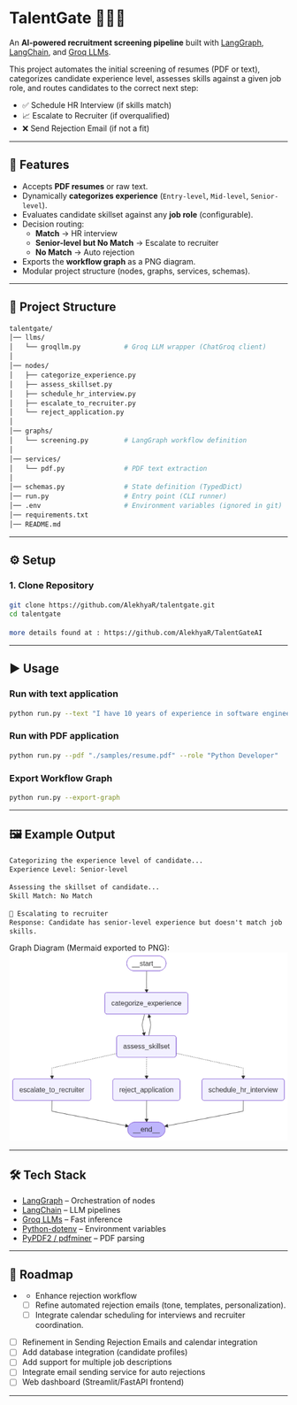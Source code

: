 # TalentGate 🧑‍💼🤖  
An **AI-powered recruitment screening pipeline** built with [LangGraph](https://python.langchain.com/docs/langgraph/), [LangChain](https://www.langchain.com/), and [Groq LLMs](https://groq.com/).  

This project automates the initial screening of resumes (PDF or text), categorizes candidate experience level, assesses skills against a given job role, and routes candidates to the correct next step:
- ✅ Schedule HR Interview (if skills match) 
- 📈 Escalate to Recruiter (if overqualified) 
- ❌ Send Rejection Email (if not a fit)

---

## 🚀 Features
- Accepts **PDF resumes** or raw text.
- Dynamically **categorizes experience** (`Entry-level`, `Mid-level`, `Senior-level`).
- Evaluates candidate skillset against any **job role** (configurable).
- Decision routing:
  - **Match** → HR interview
  - **Senior-level but No Match** → Escalate to recruiter
  - **No Match** → Auto rejection
- Exports the **workflow graph** as a PNG diagram.
- Modular project structure (nodes, graphs, services, schemas).

---

## 📂 Project Structure
```bash
talentgate/
│── llms/
│   └── groqllm.py           # Groq LLM wrapper (ChatGroq client)
│
│── nodes/
│   ├── categorize_experience.py
│   ├── assess_skillset.py
│   ├── schedule_hr_interview.py
│   ├── escalate_to_recruiter.py
│   └── reject_application.py
│
│── graphs/
│   └── screening.py         # LangGraph workflow definition
│
│── services/
│   └── pdf.py               # PDF text extraction
│
│── schemas.py               # State definition (TypedDict)
│── run.py                   # Entry point (CLI runner)
│── .env                     # Environment variables (ignored in git)
│── requirements.txt
│── README.md
````

---

## ⚙️ Setup

### 1. Clone Repository

```bash
git clone https://github.com/AlekhyaR/talentgate.git
cd talentgate

more details found at : https://github.com/AlekhyaR/TalentGateAI
```
---

## ▶️ Usage

### Run with **text application**

```bash
python run.py --text "I have 10 years of experience in software engineering with expertise in Java" --role "Python Developer"
```

### Run with **PDF application**

```bash
python run.py --pdf "./samples/resume.pdf" --role "Python Developer"
```

### Export Workflow Graph

```bash
python run.py --export-graph
```

---

## 🖼 Example Output

```text
Categorizing the experience level of candidate...
Experience Level: Senior-level

Assessing the skillset of candidate...
Skill Match: No Match

📢 Escalating to recruiter
Response: Candidate has senior-level experience but doesn't match job skills.
```

Graph Diagram (Mermaid exported to PNG):
![Graph Workflow](docs/talentgate_graph.png)

---

## 🛠 Tech Stack

* [LangGraph](https://python.langchain.com/docs/langgraph/) – Orchestration of nodes
* [LangChain](https://www.langchain.com/) – LLM pipelines
* [Groq LLMs](https://groq.com/) – Fast inference
* [Python-dotenv](https://pypi.org/project/python-dotenv/) – Environment variables
* [PyPDF2 / pdfminer](https://pypi.org/project/pdfminer.six/) – PDF parsing

---

## 📌 Roadmap
* -  Enhance rejection workflow
  * [ ] Refine automated rejection emails (tone, templates, personalization).
  * [ ] Integrate calendar scheduling for interviews and recruiter coordination.
* [ ] Refinement in Sending Rejection Emails and calendar integration
* [ ] Add database integration (candidate profiles)
* [ ] Add support for multiple job descriptions
* [ ] Integrate email sending service for auto rejections
* [ ] Web dashboard (Streamlit/FastAPI frontend)

---